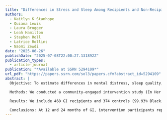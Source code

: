 ```yaml
---
title: "Differences in Stress and Sleep Among Recipients and Non-Recipients of 12 and 24 Months of Guaranteed Income, a Community-Based Study Among Black Women in Georgia"
authors:
  - Kaitlyn K Stanhope
  - Quiana Lewis
  - Laura Brugger
  - Leah Hamilton
  - Stephen Roll
  - Latrice Rollins
  - Naomi Zewdi
date: "2025-06-26"
publishDate: "2025-07-08T22:00:27.131892Z"
publication_types:
  - article-journal
publication: "*Available at SSRN 5294109*"
url_pdf: "https://papers.ssrn.com/sol3/papers.cfm?abstract_id=5294109"
abstract: |
  Objective: To estimate differences in mental distress, sleep quality, and sleep duration following twelve and twenty-four months of receipt of guaranteed income (GI) between program participants and a comparison group.

  Methods: We conducted a community-engaged intervention study (In Her Hands) between 2022-2024 in Georgia, United States. Participants included self-identified Black women with income ≤ 200% of the federal poverty level who participated in follow-up surveys (12-month participation rates: intervention: 40.8%; control: 11.9%). GI recipients were selected via lottery; comparison participants were those not selected at baseline who completed follow-up surveys. We measured mental distress using the Kessler-10 and sleep quality and duration via the Pittsburgh Sleep Quality Index at 12- and 24-months following enrollment. We fit linear regression models using generalized estimating equations, accounting for site, age, and wave to estimate differences and 95% confidence intervals.

  Results: We include 468 GI recipients and 374 controls (99.93% Black; mean age 37.0 years, median annual income: $11,400). Following 12 and 24 months of GI receipt, GI recipients reported improved sleep quality (24 month difference in PSQI score, -1.33 (-1.83, -0.82)) and reduced mental distress (24 month K10 difference: -3.99 (-5.45, -2.52)) but not significant differences in sleep duration (24 month difference: 0.22 (-0.15, 0.60).

  Conclusions: At 12 and 24 months of GI, intervention participants reported higher sleep quality and lower mental distress compared to a comparison group.
---
```

